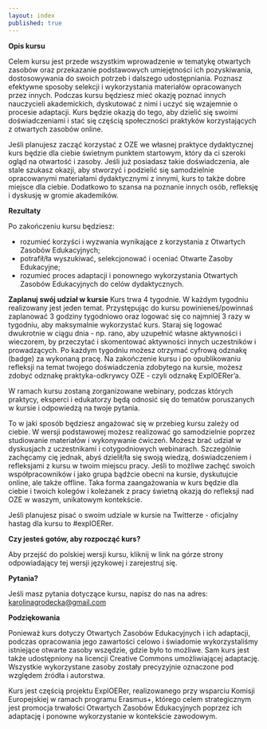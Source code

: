 ```yaml
---
layout: index
published: true
---
```


**Opis kursu**

Celem kursu jest przede wszystkim wprowadzenie w tematykę otwartych zasobów oraz przekazanie podstawowych umiejętności ich pozyskiwania, dostosowywania do swoich potrzeb i dalszego udostępniania. Poznasz efektywne sposoby selekcji i wykorzystania materiałów opracowanych przez innych. Podczas kursu będziesz mieć okazję poznać innych nauczycieli akademickich, dyskutować z nimi i uczyć się wzajemnie o procesie adaptacji. Kurs będzie okazją do tego, aby dzielić się swoimi doświadczeniami i stać się częścią społeczności praktyków korzystających z otwartych zasobów online. 

Jeśli planujesz zacząć korzystać z OZE we własnej praktyce dydaktycznej kurs będzie dla ciebie świetnym punktem startowym, który da ci szeroki ogląd na otwartość i zasoby. Jeśli już posiadasz takie doświadczenia, ale stale szukasz okazji, aby stworzyć i podzielić się samodzielnie opracowanymi materiałami dydaktycznymi z innymi, kurs to także dobre miejsce dla ciebie. Dodatkowo to szansa na poznanie innych osób, refleksję i dyskusję w gromie akademików.

**Rezultaty**

Po zakończeniu kursu będziesz:

 - rozumieć korzyści i wyzwania wynikające z korzystania z Otwartych Zasobów Edukacyjnych;
 - potrafił/ła wyszukiwać, selekcjonować i oceniać Otwarte Zasoby Edukacyjne;
 - rozumieć proces adaptacji i ponownego wykorzystania Otwartych Zasobów Edukacyjnych do celów dydaktycznych.

**Zaplanuj swój udział w kursie**
Kurs trwa 4 tygodnie. W każdym tygodniu realizowany jest jeden temat. Przystępując do kursu powinieneś/powinnaś zaplanować 3 godziny tygodniowo oraz logować się co najmniej 3 razy w tygodniu, aby maksymalnie wykorzystać kurs. Staraj się logować dwukrotnie w ciągu dnia - np. rano, aby uzupełnić własne aktywności i wieczorem, by przeczytać i skomentować aktywności innych uczestników i prowadzących.
Po każdym tygodniu możesz otrzymać cyfrową odznakę (badge) za wykonaną pracę. Na zakończenie kursu i po opublikowaniu refleksji na temat twojego doświadczenia zdobytego na kursie, możesz zdobyć odznakę praktyka-odkrywcy OZE - czyli odznakę ExplOERer’a.

W ramach kursu zostaną zorganizowane webinary, podczas których praktycy, eksperci i edukatorzy będą odnosić się do tematów poruszanych w kursie i odpowiedzą na twoje pytania. 

To w jaki sposób będziesz angażować się w przebieg kursu zależy od ciebie. W wersji podstawowej możesz realizować go samodzielnie poprzez studiowanie materiałów i wykonywanie ćwiczeń. Możesz brać udział w dyskusjach z uczestnikami i cotygodniowych webinarach. Szczególnie zachęcamy cię jednak, abyś dzielił/ła się swoją wiedzą, doświadczeniem i refleksjami z kursu w twoim miejscu pracy. Jeśli to możliwe zachęć swoich współpracowników i jako grupa bądźcie obecni na kursie, dyskutujcie online, ale także offline. Taka forma zaangażowania w kurs będzie dla ciebie i twoich kolegów i koleżanek z pracy świetną okazją do refleksji nad OZE w waszym, unikatowym kontekście. 

Jeśli planujesz pisać o swoim udziale w kursie na Twitterze - oficjalny hastag dla kursu to #explOERer.

**Czy jesteś gotów, aby rozpocząć kurs?** 

Aby przejść do polskiej wersji kursu, kliknij w link na górze strony odpowiadający tej wersji językowej i zarejestruj się. 

**Pytania?**

Jeśli masz pytania dotyczące kursu, napisz do nas na adres: karolinagrodecka@gmail.com

**Podziękowania** 

Ponieważ kurs dotyczy Otwartych Zasobów Edukacyjnych i ich adaptacji, podczas opracowania jego zawartości celowo i świadomie wykorzystaliśmy istniejące otwarte zasoby wszędzie, gdzie było to możliwe. Sam kurs jest także udostępniony na licencji Creative Commons umożliwiającej adaptację. Wszystkie wykorzystane zasoby zostały precyzyjnie oznaczone pod względem źródła i autorstwa.  

Kurs jest częścią projektu ExplOERer, realizowanego przy wsparciu Komisji Europejskiej w ramach programu Erasmus+, którego celem strategicznym jest promocja trwałości Otwartych Zasobów Edukacyjnych poprzez ich adaptację i ponowne wykorzystanie w kontekście zawodowym. 

